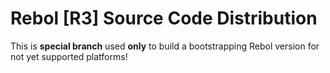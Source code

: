 # Rebol [R3] Source Code Distribution

This is **special branch** used **only** to build a bootstrapping Rebol version for not yet supported platforms! 
